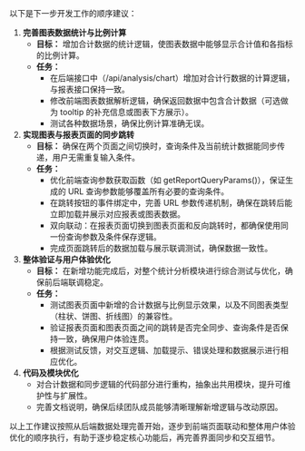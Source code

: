 以下是下一步开发工作的顺序建议：

1. **完善图表数据统计与比例计算**
   - **目标：** 增加合计数据的统计逻辑，使图表数据中能够显示合计值和各指标的比例计算。
   - **任务：**
     - 在后端接口中（/api/analysis/chart）增加对合计行数据的计算逻辑，与报表接口保持一致。
     - 修改前端图表数据解析逻辑，确保返回数据中包含合计数据（可选做为 tooltip 的补充信息或图表下方展示）。
     - 测试各种数据场景，确保比例计算准确无误。
2. **实现图表与报表页面的同步跳转**
   - **目标：** 确保在两个页面之间切换时，查询条件及当前统计数据能同步传递，用户无需重复输入条件。
   - **任务：**
     - 优化前端查询参数获取函数（如 getReportQueryParams()），保证生成的 URL 查询参数能够覆盖所有必要的查询条件。
     - 在跳转按钮的事件绑定中，完善 URL 参数传递机制，确保在跳转后能立即加载并展示对应报表或图表数据。
     - 双向联动：在报表页面切换到图表页面和反向跳转时，都确保使用同一份查询参数及条件保存逻辑。
     - 完成页面跳转后的数据加载与展示联调测试，确保数据一致性。
3. **整体验证与用户体验优化**
   - **目标：** 在新增功能完成后，对整个统计分析模块进行综合测试与优化，确保前后端联调稳定。
   - **任务：**
     - 测试图表页面中新增的合计数据与比例显示效果，以及不同图表类型（柱状、饼图、折线图）的兼容性。
     - 验证报表页面和图表页面之间的跳转是否完全同步、查询条件是否保持一致，确保用户体验连贯。
     - 根据测试反馈，对交互逻辑、加载提示、错误处理和数据展示进行相应优化。
4. **代码及模块优化**
   - 对合计数据和同步逻辑的代码部分进行重构，抽象出共用模块，提升可维护性与扩展性。
   - 完善文档说明，确保后续团队成员能够清晰理解新增逻辑与改动原因。

以上工作建议按照从后端数据处理完善开始，逐步到前端页面联动和整体用户体验优化的顺序执行，有助于逐步稳定核心功能后，再完善界面同步和交互细节。